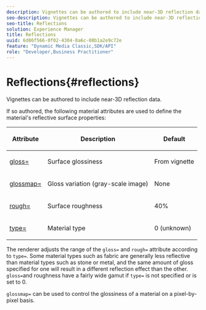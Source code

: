```yaml
---
description: Vignettes can be authored to include near-3D reflection data.
seo-description: Vignettes can be authored to include near-3D reflection data.
seo-title: Reflections
solution: Experience Manager
title: Reflections
uuid: 6d86f566-0f02-4304-8a6c-08b1a2e9c72e
feature: "Dynamic Media Classic,SDK/API"
role: "Developer,Business Practitioner"
---
```


# Reflections{#reflections}

Vignettes can be authored to include near-3D reflection data.

If so authored, the following material attributes are used to define the material's reflective surface properties: 

<table id="table_8769C726A17E412FB41F7CB87690B1FE"> 
 <thead> 
  <tr> 
   <th class="entry"> <p>Attribute </p> </th> 
   <th class="entry"> <p>Description </p> </th> 
   <th class="entry"> <p>Default </p> </th> 
  </tr> 
 </thead>
 <tbody> 
  <tr> 
   <td> <p><a href="../../../../../../ir-api/http-protocol/image-rendering-api-ref/c-ir-http-protocol-ref/c-ir-http-protocol-command-reference/r-ir-http-gloss.md#reference-325aef2ee51e4e1584a06047427340ca" type="reference" format="dita" scope="local"> <span class="codeph"> gloss=</span> </a> </p> </td> 
   <td> <p>Surface glossiness </p> </td> 
   <td> <p>From vignette </p> </td> 
  </tr> 
  <tr> 
   <td> <p> <a href="../../../../../../ir-api/http-protocol/image-rendering-api-ref/c-ir-http-protocol-ref/c-ir-http-protocol-command-reference/r-ir-glossmap.md#reference-99940148ae6a401482b2d03c68530f3a" type="reference" format="dita" scope="local"> <span class="codeph"> glossmap= </span> </a> </p> </td> 
   <td> <p>Gloss variation (gray-scale image) </p> </td> 
   <td> <p>None </p> </td> 
  </tr> 
  <tr> 
   <td> <p> <a href="../../../../../../ir-api/http-protocol/image-rendering-api-ref/c-ir-http-protocol-ref/c-ir-http-protocol-command-reference/r-ir-rough.md#reference-00add846b09f4dc39420bda1ca414180" type="reference" format="dita" scope="local"> <span class="codeph"> rough= </span> </a> </p> </td> 
   <td> <p>Surface roughness </p> </td> 
   <td> <p>40% </p> </td> 
  </tr> 
  <tr> 
   <td> <p> <a href="../../../../../../ir-api/http-protocol/image-rendering-api-ref/c-ir-http-protocol-ref/c-ir-http-protocol-command-reference/r-ir-http-type.md#reference-128c7de89e2d46838019b560f3f84a35" type="reference" format="dita" scope="local"> <span class="codeph"> type=</span> </a> </p> </td> 
   <td> <p>Material type </p> </td> 
   <td> <p>0 (unknown) </p> </td> 
  </tr> 
 </tbody> 
</table>

The renderer adjusts the range of the `gloss=` and `rough=` attribute according to `type=`. Some material types such as fabric are generally less reflective than material types such as stone or metal, and the same amount of gloss specified for one will result in a different reflection effect than the other. `gloss=`and roughness have a fairly wide gamut if `type=` is not specified or is set to 0.

`glossmap=` can be used to control the glossiness of a material on a pixel-by-pixel basis. 
